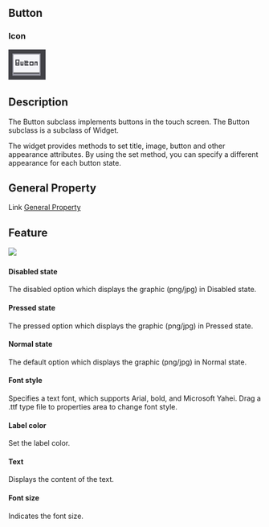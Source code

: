 ## Button

### Icon

![](./res/button.png)

## Description

The Button subclass implements buttons in the touch screen. The Button subclass is a subclass of Widget.


The widget provides methods to set title, image, button and other appearance attributes. By using the set method, you can specify a different appearance for each button state.

## General Property

Link [General Property](../widget/general_property.md)

## Feature

![](./res/.png)

#### Disabled state

The disabled option which displays the graphic (png/jpg) in Disabled state. 


#### Pressed state

The pressed option which displays the graphic (png/jpg) in Pressed state. 


#### Normal state

The default option which displays the graphic (png/jpg) in Normal state.            


#### Font style

Specifies a text font, which supports Arial, bold, and Microsoft Yahei.
Drag a .ttf type file to properties area to change font style.



#### Label color

Set the label color.


#### Text

Displays the content of the text.

#### Font size

Indicates the font size.